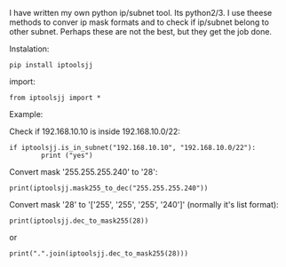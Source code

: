 I have written my own python ip/subnet tool. Its python2/3. I use theese methods to conver ip mask formats and to check if ip/subnet belong to other subnet. Perhaps these are not the best, but they get the job done.

Instalation:

	pip install iptoolsjj

import:

	from iptoolsjj import *
Example:


Check if 192.168.10.10 is inside 192.168.10.0/22:

	if iptoolsjj.is_in_subnet("192.168.10.10", "192.168.10.0/22"):
    		print ("yes")
	
Convert mask '255.255.255.240' to '28':

	print(iptoolsjj.mask255_to_dec("255.255.255.240"))

Convert mask '28' to '['255', '255', '255', '240']' (normally it's list format):

	print(iptoolsjj.dec_to_mask255(28))

or

	print(".".join(iptoolsjj.dec_to_mask255(28)))

